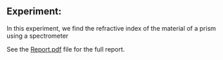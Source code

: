 ## Experiment:

In this experiment, we find the refractive index of the material of a prism using a spectrometer

See the [Report.pdf](Report.pdf) file for the full report.